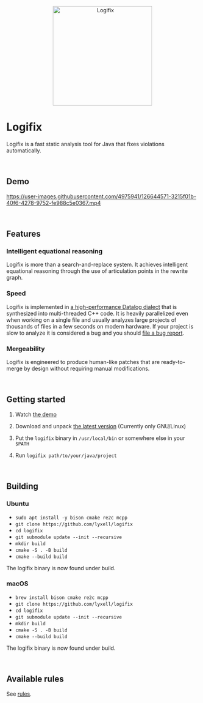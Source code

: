 <p align="center">
  <img width="260px" src="https://raw.githubusercontent.com/lyxell/logifix/master/.github/logifix-logo-beam.svg" alt="Logifix">
</p>

# Logifix

Logifix is a fast static analysis tool for Java that fixes violations
automatically.

<ul> </ul>

## Demo

https://user-images.githubusercontent.com/4975941/126644571-3215f01b-40f6-4278-9752-fe988c5e0367.mp4

<ul> </ul>

## Features

### Intelligent equational reasoning

Logifix is more than a search-and-replace system. It achieves intelligent equational reasoning
through the use of articulation points in the rewrite graph.

### Speed

Logifix is implemented in [a high-performance Datalog
dialect](https://github.com/souffle-lang/souffle) that is
synthesized into multi-threaded C++ code. It is heavily parallelized even
when working on a single file and usually analyzes
large projects of thousands of files in a few seconds on modern hardware.
If your project is slow to analyze it is considered a bug and you should
[file a bug report](https://github.com/lyxell/logifix/issues/new).

### Mergeability

Logifix is engineered to produce human-like patches that are ready-to-merge by design without
requiring manual modifications.

<ul> </ul>

## Getting started

1. Watch [the demo](https://github.com/lyxell/logifix#demo)

2. Download and unpack [the latest version](https://github.com/lyxell/logifix/releases/latest) (Currently only GNU/Linux)

3. Put the `logifix` binary in `/usr/local/bin` or somewhere else
   in your `$PATH`

4. Run `logifix path/to/your/java/project`

<ul> </ul>

## Building

### Ubuntu

* `sudo apt install -y bison cmake re2c mcpp`
* `git clone https://github.com/lyxell/logifix`
* `cd logifix`
* `git submodule update --init --recursive`
* `mkdir build`
* `cmake -S . -B build`
* `cmake --build build`

The logifix binary is now found under build.

### macOS

* `brew install bison cmake re2c mcpp`
* `git clone https://github.com/lyxell/logifix`
* `cd logifix`
* `git submodule update --init --recursive`
* `mkdir build`
* `cmake -S . -B build`
* `cmake --build build`

The logifix binary is now found under build.

<ul> </ul>

## Available rules

See [rules](./rules.md).


